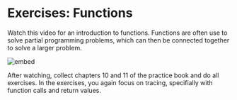 # Exercises: Functions

Watch this video for an introduction to functions. Functions are often use to solve partial programming problems, which can then be connected together to solve a larger problem.

![embed](https://www.youtube.com/watch?v=n1glFqt3g38)

After watching, collect chapters 10 and 11 of the practice book and do all exercises. In the exercises, you again focus on tracing, specifially with function calls and return values.
